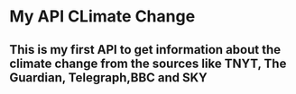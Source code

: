 # My API CLimate Change

## This is my first API to get information about the climate change from the sources like TNYT, The Guardian, Telegraph,BBC and SKY 